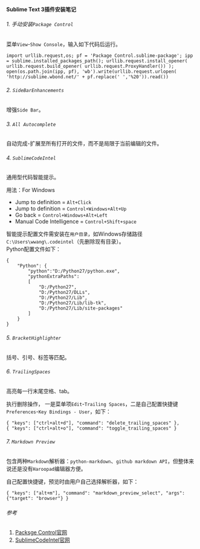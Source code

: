 #### Sublime Text 3插件安装笔记

###### 1. 手动安装`Package Control`
菜单`View`-`Show Console`，输入如下代码后运行。  
```
import urllib.request,os; pf = 'Package Control.sublime-package'; ipp = sublime.installed_packages_path(); urllib.request.install_opener( urllib.request.build_opener( urllib.request.ProxyHandler()) ); open(os.path.join(ipp, pf), 'wb').write(urllib.request.urlopen( 'http://sublime.wbond.net/' + pf.replace(' ','%20')).read())
```
  
###### 2. `SideBarEnhancements`
增强`Side Bar`。  
  
###### 3. `All Autocomplete`
自动完成-扩展至所有打开的文件，而不是局限于当前编辑的文件。  
  
###### 4. `SublimeCodeIntel`
通用型代码智能提示。  
  
用法：For Windows  
* Jump to definition = ``Alt+Click``  
* Jump to definition = ``Control+Windows+Alt+Up``  
* Go back = ``Control+Windows+Alt+Left``  
* Manual Code Intelligence = ``Control+Shift+space``  
  
智能提示配置文件需安装在`用户目录`，如Windows存储路径`C:\Users\wwang\.codeintel`（先删除现有目录）。  
Python配置文件如下：  
```
{
	"Python": {
 		"python":"D:/Python27/python.exe",
 		"pythonExtraPaths":
 		[
 			"D:/Python27",
 			"D:/Python27/DLLs",
 			"D:/Python27/Lib",
 			"D:/Python27/Lib/lib-tk",
 			"D:/Python27/Lib/site-packages"
		]
	}
}
```
  
###### 5. `BracketHighlighter`
括号、引号、标签等匹配。  
  
###### 6. `TrailingSpaces`
高亮每一行末尾空格、tab。  
  
执行删除操作， 一是菜单项`Edit`-`Trailing Spaces`，二是自己配置快捷键`Preferences`-`Key Bindings - User`，如下：  
```
{ "keys": ["ctrl+alt+d"], "command": "delete_trailing_spaces" },
{ "keys": ["ctrl+alt+o"], "command": "toggle_trailing_spaces" }

```
  
###### 7. `Markdown Preview`
包含两种`Markdown`解析器：`python-markdown`、`github markdown API`，但整体来说还是没有`Haroopad`编辑器方便。  
  
自己配置快捷键，预览时由用户自己选择解析器，如下：  
```
{ "keys": ["alt+m"], "command": "markdown_preview_select", "args": {"target": "browser"} }
```

###### 参考
1. [Packsge Control官网](https://sublime.wbond.net/)
2. [SublimeCodeIntel官网](http://sublimecodeintel.github.io/SublimeCodeIntel/)
